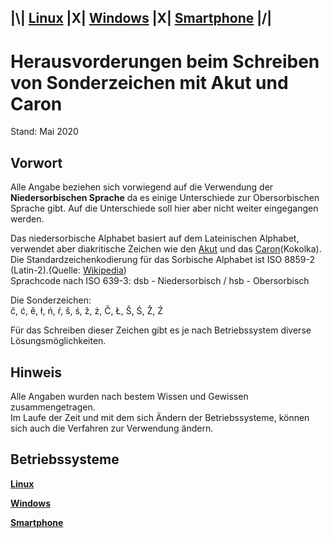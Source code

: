 ## |\\| **[Linux](Linux.md)** |X| **[Windows](Windows.md)** |X| **[Smartphone](Smartphone.md)** |/|  

# Herausvorderungen beim Schreiben von Sonderzeichen mit Akut und Caron

Stand: Mai 2020  

## Vorwort

Alle Angabe beziehen sich vorwiegend auf die Verwendung der **Niedersorbischen Sprache** da es einige Unterschiede zur Obersorbischen Sprache gibt. Auf die Unterschiede soll hier aber nicht weiter eingegangen werden.

Das niedersorbische Alphabet basiert auf dem Lateinischen Alphabet, verwendet aber diakritische Zeichen wie den [Akut](https://de.wikipedia.org/wiki/Akut) und das [Caron](https://de.wikipedia.org/wiki/Hatschek)(Kokolka). Die Standardzeichenkodierung für das Sorbische Alphabet ist ISO 8859-2 (Latin-2).(Quelle: [Wikipedia](https://de.wikipedia.org/wiki/Niedersorbische_Sprache#Orthographie))  
Sprachcode nach ISO 639-3: dsb - Niedersorbisch / hsb - Obersorbisch  

Die Sonderzeichen:  
č, ć, ě, ł, ń, ŕ, š, ś, ž, ź, Č, Ł, Š, Ś, Ž, Ź  

Für das Schreiben dieser Zeichen gibt es je nach Betriebssystem diverse Lösungsmöglichkeiten.  

## Hinweis

Alle Angaben wurden nach bestem Wissen und Gewissen zusammengetragen.  
Im Laufe der Zeit und mit dem sich Ändern der Betriebssysteme, können sich auch die Verfahren zur Verwendung ändern.


## Betriebssysteme

**[Linux](Linux.md)**

**[Windows](Windows.md)**

**[Smartphone](Smartphone.md)**
